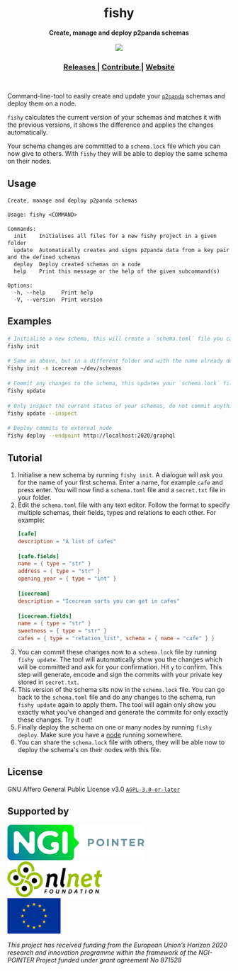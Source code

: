 <h1 align="center">fishy</h1>

<div align="center">
  <strong>Create, manage and deploy p2panda schemas</strong>
</div>

<br />

<div align="center">
  <img src="https://raw.githubusercontent.com/p2panda/fishy/main/example.gif" width="600" />
</div>

<div align="center">
  <h3>
    <a href="https://github.com/p2panda/fishy/releases">
      Releases
    </a>
    <span> | </span>
    <a href="https://p2panda.org/about/contribute">
      Contribute
    </a>
    <span> | </span>
    <a href="https://p2panda.org">
      Website
    </a>
  </h3>
</div>

<br/>

Command-line-tool to easily create and update your [`p2panda`] schemas and
deploy them on a node. 

`fishy` calculates the current version of your schemas and matches it with the
previous versions, it shows the difference and applies the changes
automatically.

Your schema changes are committed to a `schema.lock` file which you can now
give to others. With `fishy` they will be able to deploy the same schema on
their nodes.

## Usage

```
Create, manage and deploy p2panda schemas

Usage: fishy <COMMAND>

Commands:
  init    Initialises all files for a new fishy project in a given folder
  update  Automatically creates and signs p2panda data from a key pair and the defined schemas
  deploy  Deploy created schemas on a node
  help    Print this message or the help of the given subcommand(s)

Options:
  -h, --help     Print help
  -V, --version  Print version
```

## Examples

```bash
# Initialise a new schema, this will create a `schema.toml` file you can edit
fishy init

# Same as above, but in a different folder and with the name already defined
fishy init -n icecream ~/dev/schemas

# Commit any changes to the schema, this updates your `schema.lock` file
fishy update

# Only inspect the current status of your schemas, do not commit anything
fishy update --inspect

# Deploy commits to external node
fishy deploy --endpoint http://localhost:2020/graphql
```

## Tutorial

1. Initialise a new schema by running `fishy init`. A dialogue will ask you for
   the name of your first schema. Enter a name, for example `cafe` and press
   enter. You will now find a `schema.toml` file and a `secret.txt` file in
   your folder.
2. Edit the `schema.toml` file with any text editor. Follow the format to
   specify multiple schemas, their fields, types and relations to each other.
   For example:
   ```toml
   [cafe]
   description = "A list of cafes"

   [cafe.fields]
   name = { type = "str" }
   address = { type = "str" }
   opening_year = { type = "int" }

   [icecream]
   description = "Icecream sorts you can get in cafes"

   [icecream.fields]
   name = { type = "str" }
   sweetness = { type = "str" }
   cafes = { type = "relation_list", schema = { name = "cafe" } }
   ```
3. You can commit these changes now to a `schema.lock` file by running `fishy
   update`. The tool will automatically show you the changes which will be
   committed and ask for your confirmation. Hit `y` to confirm. This step will
   generate, encode and sign the commits with your private key stored in
   `secret.txt`.
4. This version of the schema sits now in the `schema.lock` file. You can go
   back to the `schema.toml` file and do any changes to the schema, run `fishy
   update` again to apply them. The tool will again only show you exactly what
   you've changed and generate the commits for only exactly these changes. Try
   it out!
5. Finally deploy the schema on one or many nodes by running `fishy deploy`.
   Make sure you have a [node](https://github.com/p2panda/aquadoggo) running
   somewhere.
6. You can share the `schema.lock` file with others, they will be able now to
   deploy the schema's on their nodes with this file.

## License

GNU Affero General Public License v3.0 [`AGPL-3.0-or-later`](LICENSE)

## Supported by

<img src="https://raw.githubusercontent.com/p2panda/.github/main/assets/ngi-logo.png" width="auto" height="80px"><br />
<img src="https://raw.githubusercontent.com/p2panda/.github/main/assets/nlnet-logo.svg" width="auto" height="80px"><br />
<img src="https://raw.githubusercontent.com/p2panda/.github/main/assets/eu-flag-logo.png" width="auto" height="80px">

*This project has received funding from the European Union’s Horizon 2020
research and innovation programme within the framework of the NGI-POINTER
Project funded under grant agreement No 871528*

[`p2panda`]: https://p2panda.org
